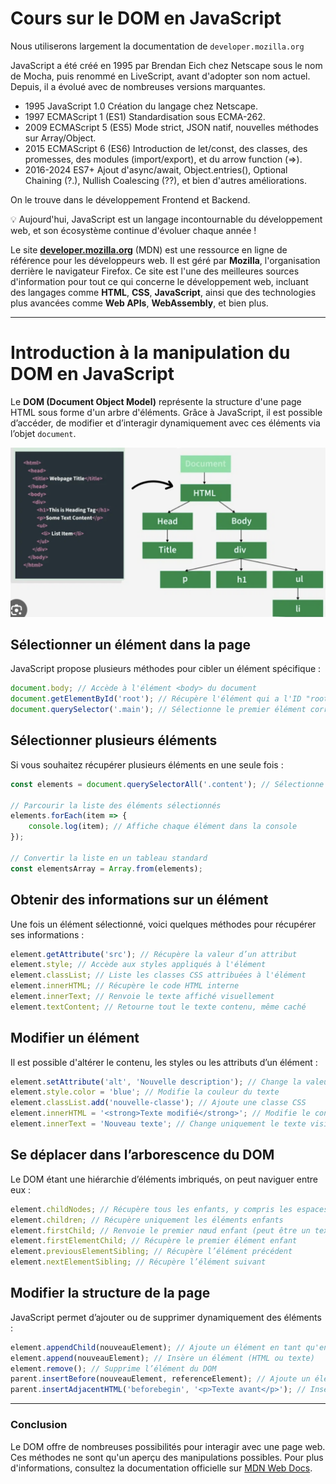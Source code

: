 # **Cours sur le DOM en JavaScript**

Nous utiliserons largement la documentation de `developer.mozilla.org`

JavaScript a été créé en 1995 par Brendan Eich chez Netscape sous le nom de Mocha, puis renommé en LiveScript, avant d'adopter son nom actuel. Depuis, il a évolué avec de nombreuses versions marquantes.

- 1995	JavaScript 1.0	Création du langage chez Netscape.
- 1997	ECMAScript 1 (ES1)	Standardisation sous ECMA-262.
- 2009	ECMAScript 5 (ES5)	Mode strict, JSON natif, nouvelles méthodes sur Array/Object.
- 2015	ECMAScript 6 (ES6)	Introduction de let/const, des classes, des promesses, des modules (import/export), et du arrow function (=>).
- 2016-2024	ES7+	Ajout d'async/await, Object.entries(), Optional Chaining (?.), Nullish Coalescing (??), et bien d'autres améliorations.

On le trouve dans le développement Frontend et Backend.

💡 Aujourd'hui, JavaScript est un langage incontournable du développement web, et son écosystème continue d'évoluer chaque année !

Le site **[developer.mozilla.org](https://developer.mozilla.org/fr/)** (MDN) est une ressource en ligne de référence pour les développeurs web. Il est géré par **Mozilla**, l'organisation derrière le navigateur Firefox. Ce site est l'une des meilleures sources d'information pour tout ce qui concerne le développement web, incluant des langages comme **HTML**, **CSS**, **JavaScript**, ainsi que des technologies plus avancées comme **Web APIs**, **WebAssembly**, et bien plus.

---

# **Introduction à la manipulation du DOM en JavaScript**  

Le **DOM (Document Object Model)** représente la structure d'une page HTML sous forme d'un arbre d'éléments. Grâce à JavaScript, il est possible d’accéder, de modifier et d’interagir dynamiquement avec ces éléments via l’objet `document`.  

![dom](./images/DOM.png)

## **Sélectionner un élément dans la page**  

JavaScript propose plusieurs méthodes pour cibler un élément spécifique :  

```js
document.body; // Accède à l'élément <body> du document
document.getElementById('root'); // Récupère l'élément qui a l'ID "root"
document.querySelector('.main'); // Sélectionne le premier élément correspondant au sélecteur CSS
```

## **Sélectionner plusieurs éléments**  

Si vous souhaitez récupérer plusieurs éléments en une seule fois :  

```js
const elements = document.querySelectorAll('.content'); // Sélectionne tous les éléments avec la classe "exemple"

// Parcourir la liste des éléments sélectionnés
elements.forEach(item => {
    console.log(item); // Affiche chaque élément dans la console
});

// Convertir la liste en un tableau standard
const elementsArray = Array.from(elements);
```

## **Obtenir des informations sur un élément**  

Une fois un élément sélectionné, voici quelques méthodes pour récupérer ses informations :  

```js
element.getAttribute('src'); // Récupère la valeur d’un attribut
element.style; // Accède aux styles appliqués à l'élément
element.classList; // Liste les classes CSS attribuées à l'élément
element.innerHTML; // Récupère le code HTML interne
element.innerText; // Renvoie le texte affiché visuellement
element.textContent; // Retourne tout le texte contenu, même caché
```

## **Modifier un élément**  

Il est possible d'altérer le contenu, les styles ou les attributs d’un élément :  

```js
element.setAttribute('alt', 'Nouvelle description'); // Change la valeur d’un attribut
element.style.color = 'blue'; // Modifie la couleur du texte
element.classList.add('nouvelle-classe'); // Ajoute une classe CSS
element.innerHTML = '<strong>Texte modifié</strong>'; // Modifie le contenu HTML
element.innerText = 'Nouveau texte'; // Change uniquement le texte visible
```

## **Se déplacer dans l’arborescence du DOM**  

Le DOM étant une hiérarchie d’éléments imbriqués, on peut naviguer entre eux :  

```js
element.childNodes; // Récupère tous les enfants, y compris les espaces et textes
element.children; // Récupère uniquement les éléments enfants
element.firstChild; // Renvoie le premier nœud enfant (peut être un texte)
element.firstElementChild; // Récupère le premier élément enfant
element.previousElementSibling; // Récupère l’élément précédent
element.nextElementSibling; // Récupère l’élément suivant
```

## **Modifier la structure de la page**  

JavaScript permet d’ajouter ou de supprimer dynamiquement des éléments :  

```js
element.appendChild(nouveauElement); // Ajoute un élément en tant qu'enfant
element.append(nouveauElement); // Insère un élément (HTML ou texte)
element.remove(); // Supprime l’élément du DOM
parent.insertBefore(nouveauElement, referenceElement); // Ajoute un élément avant un autre
parent.insertAdjacentHTML('beforebegin', '<p>Texte avant</p>'); // Insère du HTML à une position spécifique
```

---

### **Conclusion**  

Le DOM offre de nombreuses possibilités pour interagir avec une page web. Ces méthodes ne sont qu'un aperçu des manipulations possibles. Pour plus d'informations, consultez la documentation officielle sur [MDN Web Docs](https://developer.mozilla.org/fr/docs/Web/API/Document_Object_Model).